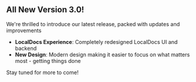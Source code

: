 ## All New Version 3.0!

We're thrilled to introduce our latest release, packed with updates and improvements

* **LocalDocs Experience**: Completely redesigned LocalDocs UI and backend
* **New Design**: Modern design making it easier to focus on what matters most - getting things done

Stay tuned for more to come!
